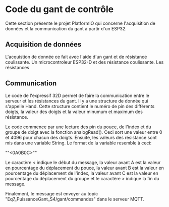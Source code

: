 # Code du gant de contrôle
Cette section présente le projet PlatformIO qui concerne l'acquisition de données et la communication du gant à partir d'un ESP32.

## Acquisition de données

L'acquistion de donnée ce fait avec l'aide d'un gant et de résistance coulissante. Un microcontroleur ESP32-D et des résistance coulissante. Les résistances 



## Communication

Le code de l'expressif 32D permet de faire la communication entre le serveur et les résistances du gant. Il y a une structure de donnée qui s'appelle Hand. Cette structure contient le numéro de pin des différents doigts, la valeur des doigts et la valeur minumum et maximum des résistance. 

Le code commence par une lecture des pin du pouce, de l'index et du groupe de doigt avec la fonction analogRead(). Ceci sort une valeur entre 0 et 4096 pour chacun des doigts. Ensuite, les valeurs des résistance sont mis dans une variable String. Le format de la variable resemble à ceci:

""<0A0B0C>""

Le caractère < indique le début du message, la valeur avant A est la valeur en pourcentage du déplacement du pouce, la valeur avant B est la valeur en pourcentage  du déplacement de l'index, la valeur avant C est la valeur en pourcentage  du déplacement du groupe et le caractère > indique la fin du message. 

Finalement, le message est envoyer au topic "Eq7_PuissanceGant_S4/gant/commandes" dans le serveur MQTT. 
